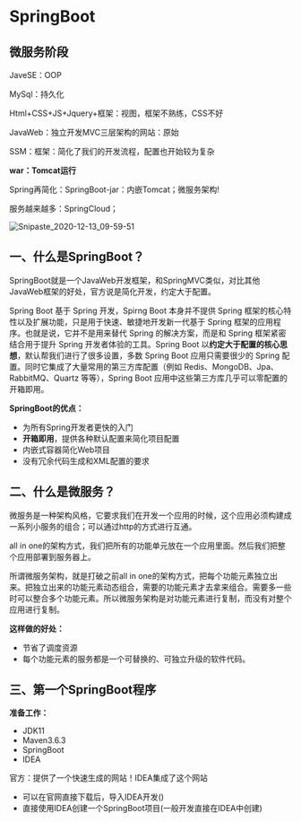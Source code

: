 # SpringBoot

## 微服务阶段

JaveSE：OOP

MySql：持久化

Html+CSS+JS+Jquery+框架：视图，框架不熟练，CSS不好

JavaWeb：独立开发MVC三层架构的网站：原始

SSM：框架：简化了我们的开发流程，配置也开始较为复杂

**war：Tomcat运行**

Spring再简化：SpringBoot-jar：内嵌Tomcat；微服务架构!

服务越来越多：SpringCloud；

![Snipaste_2020-12-13_09-59-51](D:\JavaHub\学习相关\Java笔记\pictures\Snipaste_2020-12-13_09-59-51.png)



## 一、什么是SpringBoot？

SpringBoot就是一个JavaWeb开发框架，和SpringMVC类似，对比其他JavaWeb框架的好处，官方说是简化开发，约定大于配置。

Spring Boot 基于 Spring 开发，Spirng Boot 本身并不提供 Spring 框架的核心特性以及扩展功能，只是用于快速、敏捷地开发新一代基于 Spring 框架的应用程序。也就是说，它并不是用来替代 Spring 的解决方案，而是和 Spring 框架紧密结合用于提升 Spring 开发者体验的工具。Spring Boot 以**约定大于配置的核心思想**，默认帮我们进行了很多设置，多数 Spring Boot 应用只需要很少的 Spring 配置。同时它集成了大量常用的第三方库配置（例如 Redis、MongoDB、Jpa、RabbitMQ、Quartz 等等），Spring Boot 应用中这些第三方库几乎可以零配置的开箱即用。

**SpringBoot的优点：**

- 为所有Spring开发者更快的入门
- **开箱即用**，提供各种默认配置来简化项目配置
- 内嵌式容器简化Web项目
- 没有冗余代码生成和XML配置的要求

## 二、什么是微服务？

微服务是一种架构风格，它要求我们在开发一个应用的时候，这个应用必须构建成一系列小服务的组合；可以通过http的方式进行互通。

all in one的架构方式，我们把所有的功能单元放在一个应用里面。然后我们把整个应用部署到服务器上。

所谓微服务架构，就是打破之前all in one的架构方式，把每个功能元素独立出来。把独立出来的功能元素动态组合，需要的功能元素才去拿来组合。需要多一些时可以整合多个功能元素。所以微服务架构是对功能元素进行复制，而没有对整个应用进行复制。

**这样做的好处：**

- 节省了调度资源
- 每个功能元素的服务都是一个可替换的、可独立升级的软件代码。

## 三、第一个SpringBoot程序

**准备工作：**

- JDK11
- Maven3.6.3
- SpringBoot
- IDEA

官方：提供了一个快速生成的网站！IDEA集成了这个网站

- 可以在官网直接下载后，导入IDEA开发()
- 直接使用IDEA创建一个SpringBoot项目(一般开发直接在IDEA中创建)